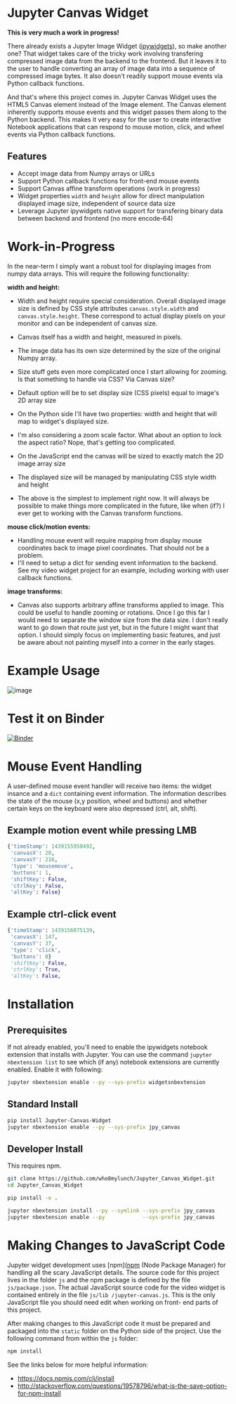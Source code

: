 # Jupyter Canvas Widget

**This is very much a work in progress!**

There already exists a Jupyter Image Widget ([ipywidgets](https://github.com/jupyter-widgets/ipywidgets)),
so make another one?  That widget takes care of the tricky work involving transfering compressed
image data from the backend to the frontend.  But it leaves it to the user to handle converting an
array of image data into a sequence of compressed image bytes.  It also doesn't readily support
mouse events via Python callback functions.

And that's where this project comes in.  Jupyter Canvas Widget uses the HTML5 Canvas element
instead of the Image element.  The Canvas element inherently supports mouse events and this widget
passes them along to the Python backend.  This makes it very easy for the user to create
interactive Notebook applications that can respond to mouse motion, click, and wheel events via
Python callback functions.


## Features

- Accept image data from Numpy arrays or URLs
- Support Python callback functions for front-end mouse events
- Support Canvas affine transform operations (work in progress)
- Widget properties `width` and `height` allow for direct manipulation displayed image size,
  independent of source data size
- Leverage Jupyter ipywidgets native support for transfering binary data between backend and
  frontend (no more encode-64)

# Work-in-Progress

In the near-term I simply want a robust tool for displaying images from numpy data arrays.  This
will require the following functionality:

**width and height:**
- Width and height require special consideration.  Overall displayed image size is defined by CSS
  style attributes `canvas.style.width` and `canvas.style.height`.  These correspond to actual display
  pixels on your monitor and can be independent of canvas size.
- Canvas itself has a width and height, measured in pixels.
- The image data has its own size determined by the size of the original Numpy array.
- Size stuff gets even more complicated once I start allowing for zooming.  Is that something to
  handle via CSS?  Via Canvas size?


- Default option will be to set display size (CSS pixels) equal to image's 2D array size
- On the Python side I'll have two properties: width and height that will map to widget's
  displayed size.
- I'm also considering a zoom scale factor.  What about an option to lock the aspect ratio?  Nope,
  that's getting too complicated.


- On the JavaScript end the canvas will be sized to exactly match the 2D image array size
- The displayed size will be managed by manipulating CSS style width and height
- The above is the simplest to implement right now.  It will always be possible to make things
  more complicated in the future, like when (if?) I ever get to working with the Canvas transform
  functions.


**mouse click/motion events:**
- Handling mouse event will require mapping from display mouse coordinates back to image pixel
  coordinates.  That should not be a problem.
- I'll need to setup a dict for sending event information to the backend.  See my video widget
  project for an example, including working with user callback functions.


**image transforms:**
- Canvas also supports arbitrary affine transforms applied to image.  This could be useful to handle
  zooming or rotations.  Once I go this far I would need to separate the window size from the
  data size.  I don't really want to go down that route just yet, but in the future I might
  want that option.  I should simply focus on implementing basic features, and just be aware about
  not painting myself into a corner in the early stages.


# Example Usage

![image](TBD)


# Test it on Binder

[![Binder](http://mybinder.org/badge.svg)](TBD)


# Mouse Event Handling

A user-defined mouse event handler will receive two items: the widget insance and a `dict`
containing event information.  The information describes the state of the mouse (x,y position,
wheel and buttons) and whether certain keys on the keyboard were also depressed (ctrl, alt, shift).

## Example motion event while pressing LMB

```py
{'timeStamp': 1439155950492,
 'canvasX': 20,
 'canvasY': 216,
 'type': 'mousemove',
 'buttons': 1,
 'shiftKey': False,
 'ctrlKey': False,
 'altKey': False}
```

## Example ctrl-click event

```py
{'timeStamp': 1439156075139,
 'canvasX': 147,
 'canvasY': 37,
 'type': 'click',
 'buttons': 0}
 'shiftKey': False,
 'ctrlKey': True,
 'altKey': False,
```


# Installation

## Prerequisites

If not already enabled, you'll need to enable the ipywidgets notebook extension that installs with
Jupyter.  You can use the command `jupyter nbextension list` to see which (if any) notebook
extensions are currently enabled.  Enable it with following:

```bash
jupyter nbextension enable --py --sys-prefix widgetsnbextension
```

## Standard Install

```bash
pip install Jupyter-Canvas-Widget
jupyter nbextension enable --py --sys-prefix jpy_canvas
```

## Developer Install

This requires npm.

```bash
git clone https://github.com/who8mylunch/Jupyter_Canvas_Widget.git
cd Jupyter_Canvas_Widget

pip install -e .

jupyter nbextension install --py --symlink --sys-prefix jpy_canvas
jupyter nbextension enable --py            --sys-prefix jpy_canvas
```

# Making Changes to JavaScript Code

Jupyter widget development uses [npm]([npm](https://docs.npmjs.com/getting-started/what-is-npm)
(Node Package Manager) for handling all the scary JavaScript details. The source code for this
project lives in the folder `js` and the npm package is defined by the file `js/package.json`.  The
actual JavaScript source code for the video widget is contained entirely in the file `js/lib
/jupyter-canvas.js`.  This is the only JavaScript file you should need edit when working on front-
end parts of this project.

After making changes to this JavaScript code it must be prepared and packaged into the `static`
folder on the Python side of the project.  Use the following command from within the `js` folder:

```bash
npm install
```

See the links below for more helpful information:
- https://docs.npmjs.com/cli/install
- http://stackoverflow.com/questions/19578796/what-is-the-save-option-for-npm-install

